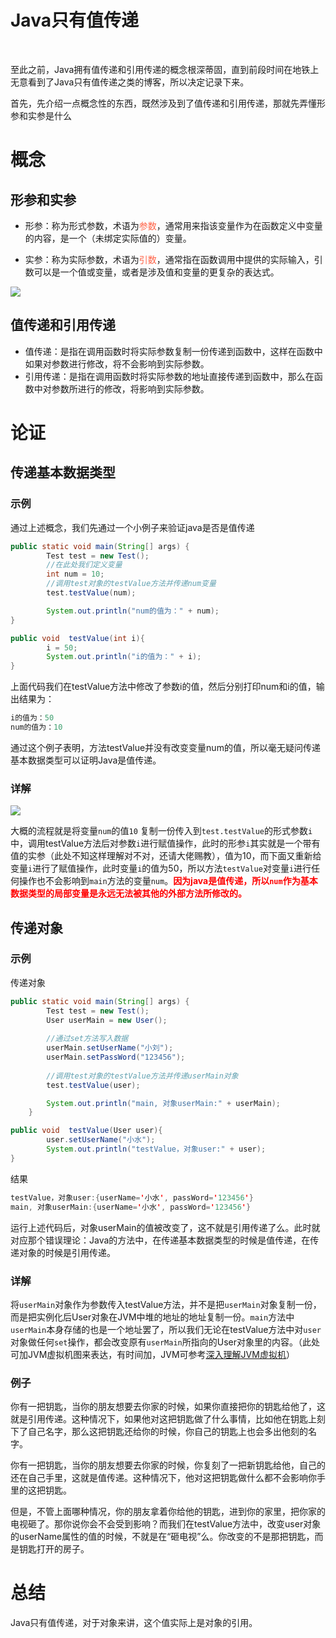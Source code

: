 # Java只有值传递

​		

至此之前，Java拥有值传递和引用传递的概念根深蒂固，直到前段时间在地铁上无意看到了Java只有值传递之类的博客，所以决定记录下来。

首先，先介绍一点概念性的东西，既然涉及到了值传递和引用传递，那就先弄懂形参和实参是什么



# 概念

## 形参和实参

- 形参：称为形式参数，术语为<font color="#FF6347">参数</font>，通常用来指该变量作为在函数定义中变量的内容，是一个（未绑定实际值的）变量。

- 实参：称为实际参数，术语为<font color="#FF6347">引数</font>，通常指在函数调用中提供的实际输入，引数可以是一个值或变量，或者是涉及值和变量的更复杂的表达式。

![](https://img.api.liujinshui.com/blog/image-20210918152249219.png)

## 值传递和引用传递

- 值传递：是指在调用函数时将实际参数复制一份传递到函数中，这样在函数中如果对参数进行修改，将不会影响到实际参数。
- 引用传递：是指在调用函数时将实际参数的地址直接传递到函数中，那么在函数中对参数所进行的修改，将影响到实际参数。

# 论证

## 传递基本数据类型

### 示例

通过上述概念，我们先通过一个小例子来验证java是否是值传递

```java
public static void main(String[] args) {
        Test test = new Test();
        //在此处我们定义变量
        int num = 10;
        //调用test对象的testValue方法并传递num变量
        test.testValue(num);

        System.out.println("num的值为：" + num);
}

public void  testValue(int i){
        i = 50;
        System.out.println("i的值为：" + i);
}
```

上面代码我们在testValue方法中修改了参数i的值，然后分别打印num和i的值，输出结果为：

```java
i的值为：50
num的值为：10
```

通过这个例子表明，方法testValue并没有改变变量num的值，所以毫无疑问传递基本数据类型可以证明Java是值传递。

### 详解

![](https://img.api.liujinshui.com/blog/image-20210918171027324.png)

大概的流程就是将变量`num`的值`10` 复制一份传入到`test.testValue`的形式参数`i`中，调用testValue方法后对参数`i`进行赋值操作，此时的形参`i`其实就是一个带有值的实参（此处不知这样理解对不对，还请大佬赐教），值为10，而下面又重新给变量`i`进行了赋值操作，此时变量`i`的值为50，所以方法`testValue`对变量`i`进行任何操作也不会影响到`main`方法的变量`num`。<font color="red">**因为java是值传递，所以`num`作为基本数据类型的局部变量是永远无法被其他的外部方法所修改的。**</font>

## 传递对象

### 示例

传递对象

```java
public static void main(String[] args) {
        Test test = new Test();
        User userMain = new User();
    
        //通过set方法写入数据
    	userMain.setUserName("小刘");
    	userMain.setPassWord("123456");
    
        //调用test对象的testValue方法并传递userMain对象
        test.testValue(user);

        System.out.println("main, 对象userMain:" + userMain);
    }

public void  testValue(User user){
        user.setUserName("小水");
        System.out.println("testValue，对象user:" + user);
}
```

结果

```java
testValue，对象user:{userName='小水', passWord='123456'}
main, 对象userMain:{userName='小水', passWord='123456'}
```

运行上述代码后，对象userMain的值被改变了，这不就是引用传递了么。此时就对应那个错误理论：Java的方法中，在传递基本数据类型的时候是值传递，在传递对象的时候是引用传递。

### 详解

将`userMain`对象作为参数传入testValue方法，并不是把`userMain`对象复制一份，而是把实例化后User对象在JVM中堆的地址的地址复制一份。`main`方法中`userMain`本身存储的也是一个地址罢了，所以我们无论在testValue方法中对`user`对象做任何`set`操作，都会改变原有`userMain`所指向的User对象里的内容。（此处可加JVM虚拟机图来表达，有时间加，JVM可参考[深入理解JVM虚拟机](https://blog.csdn.net/csdnliuxin123524/article/details/81303711?ops_request_misc=%257B%2522request%255Fid%2522%253A%2522163227548116780269897430%2522%252C%2522scm%2522%253A%252220140713.130102334..%2522%257D&request_id=163227548116780269897430&biz_id=0&utm_medium=distribute.pc_search_result.none-task-blog-2~all~top_positive~default-1-81303711.first_rank_v2_pc_rank_v29&utm_term=JVM&spm=1018.2226.3001.4187)）

### 例子

你有一把钥匙，当你的朋友想要去你家的时候，如果你直接把你的钥匙给他了，这就是引用传递。这种情况下，如果他对这把钥匙做了什么事情，比如他在钥匙上刻下了自己名字，那么这把钥匙还给你的时候，你自己的钥匙上也会多出他刻的名字。



你有一把钥匙，当你的朋友想要去你家的时候，你复刻了一把新钥匙给他，自己的还在自己手里，这就是值传递。这种情况下，他对这把钥匙做什么都不会影响你手里的这把钥匙。



但是，不管上面哪种情况，你的朋友拿着你给他的钥匙，进到你的家里，把你家的电视砸了。那你说你会不会受到影响？而我们在testValue方法中，改变user对象的userName属性的值的时候，不就是在“砸电视”么。你改变的不是那把钥匙，而是钥匙打开的房子。

# 总结

Java只有值传递，对于对象来讲，这个值实际上是对象的引用。

